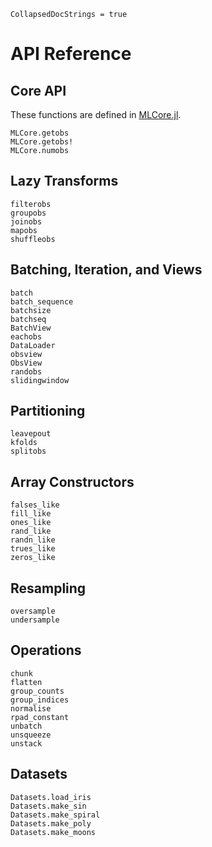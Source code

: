 ```@meta
CollapsedDocStrings = true
```

# API Reference


## Core API

These functions are defined in [MLCore.jl](https://github.com/JuliaML/MLCore.jl).

```@docs
MLCore.getobs
MLCore.getobs!
MLCore.numobs
```

## Lazy Transforms

```@docs
filterobs
groupobs
joinobs
mapobs
shuffleobs
```

## Batching, Iteration, and Views

```@docs
batch
batch_sequence
batchsize
batchseq
BatchView
eachobs
DataLoader
obsview
ObsView
randobs
slidingwindow
```

## Partitioning

```@docs
leavepout
kfolds
splitobs
```

## Array Constructors

```@docs
falses_like
fill_like
ones_like
rand_like
randn_like
trues_like
zeros_like
```

## Resampling

```@docs
oversample
undersample
```

## Operations

```@docs
chunk
flatten
group_counts
group_indices
normalise
rpad_constant
unbatch
unsqueeze
unstack
```

## Datasets

```@docs
Datasets.load_iris
Datasets.make_sin
Datasets.make_spiral
Datasets.make_poly
Datasets.make_moons
```
